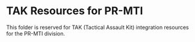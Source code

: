 # TAK Resources for PR-MTI

This folder is reserved for TAK (Tactical Assault Kit) integration resources for the PR-MTI division.
